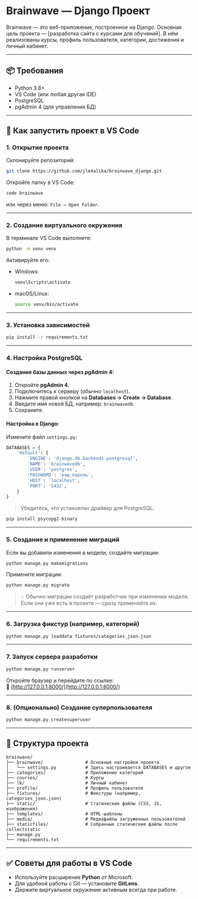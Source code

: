

# Brainwave — Django Проект

Brainwave — это веб-приложение, построенное на Django. Основная цель проекта — [разработка сайта с курсами для обучений]. В нём реализованы курсы, профиль пользователя, категории, достижения и личный кабинет.

---

## 📦 Требования

- Python 3.8+
- VS Code (или любая другая IDE)
- PostgreSQL
- pgAdmin 4 (для управления БД)

---

## 🚀 Как запустить проект в VS Code

### 1. **Открытие проекта**

Склонируйте репозиторий:

```bash
git clone https://github.com/jle4alika/brainwave_django.git
```

Откройте папку в VS Code:

```bash
code brainwave
```

или через меню: `File → Open Folder`.

---

### 2. **Создание виртуального окружения**

В терминале VS Code выполните:

```bash
python -m venv venv
```

Активируйте его:

- Windows:
  ```bash
  venv\Scripts\activate
  ```

- macOS/Linux:
  ```bash
  source venv/bin/activate
  ```

---

### 3. **Установка зависимостей**

```bash
pip install -r requirements.txt
```

---

### 4. **Настройка PostgreSQL**

#### Создание базы данных через pgAdmin 4:

1. Откройте **pgAdmin 4**.
2. Подключитесь к серверу (обычно `localhost`).
3. Нажмите правой кнопкой на **Databases → Create → Database**.
4. Введите имя новой БД, например: `brainwavedb`.
5. Сохраните.

#### Настройка в Django:

Измените файл `settings.py`:

```python
DATABASES = {
    'default': {
        'ENGINE': 'django.db.backends.postgresql',
        'NAME': 'brainwavedb',
        'USER': 'postgres',
        'PASSWORD': 'ваш_пароль',
        'HOST': 'localhost',
        'PORT': '5432',
    }
}
```

> Убедитесь, что установлен драйвер для PostgreSQL:
```bash
pip install psycopg2-binary
```

---

### 5. **Создание и применение миграций**

Если вы добавили изменения в модели, создайте миграции:

```bash
python manage.py makemigrations
```

Примените миграции:

```bash
python manage.py migrate
```

> 💡 Обычно миграции создаёт разработчик при изменении модели. Если они уже есть в проекте — сразу применяйте их.

---

### 6. **Загрузка фикстур (например, категорий)**

```bash
python manage.py loaddata fixtures/categories_json.json
```

---

### 7. **Запуск сервера разработки**

```bash
python manage.py runserver
```

Откройте браузер и перейдите по ссылке:  
🔗 [http://127.0.0.1:8000/](http://127.0.0.1:8000/)

---

### 8. **(Опционально) Создание суперпользователя**

```bash
python manage.py createsuperuser
```

---

## 📁 Структура проекта

```
brainwave/
├── brainwave/                # Основные настройки проекта
│   └── settings.py           # Здесь настраивается DATABASES и другое
├── categories/               # Приложение категорий
├── courses/                  # Курсы
├── lk/                       # Личный кабинет
├── profile/                  # Профиль пользователя
├── fixtures/                 # Фикстуры (например, categories_json.json)
├── static/                   # Статические файлы (CSS, JS, изображения)
├── templates/                # HTML-шаблоны
├── media/                    # Медиафайлы загруженных пользователей
├── staticfiles/              # Собранные статические файлы после collectstatic
├── manage.py
└── requirements.txt
```

---

## ✅ Советы для работы в VS Code

- Используйте расширение **Python** от Microsoft.
- Для удобной работы с Git — установите **GitLens**.
- Держите виртуальное окружение активным всегда при работе.

